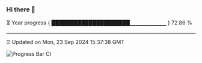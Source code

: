 ### Hi there 👋

⏳ Year progress { █████████████████████▁▁▁▁▁▁▁▁▁ } 72.86 %

---

⏰ Updated on Mon, 23 Sep 2024 15:37:38 GMT

![Progress Bar CI](https://github.com/IshwaranRudhara/GIT-ACTION/workflows/Progress%20Bar%20CI/badge.svg)
